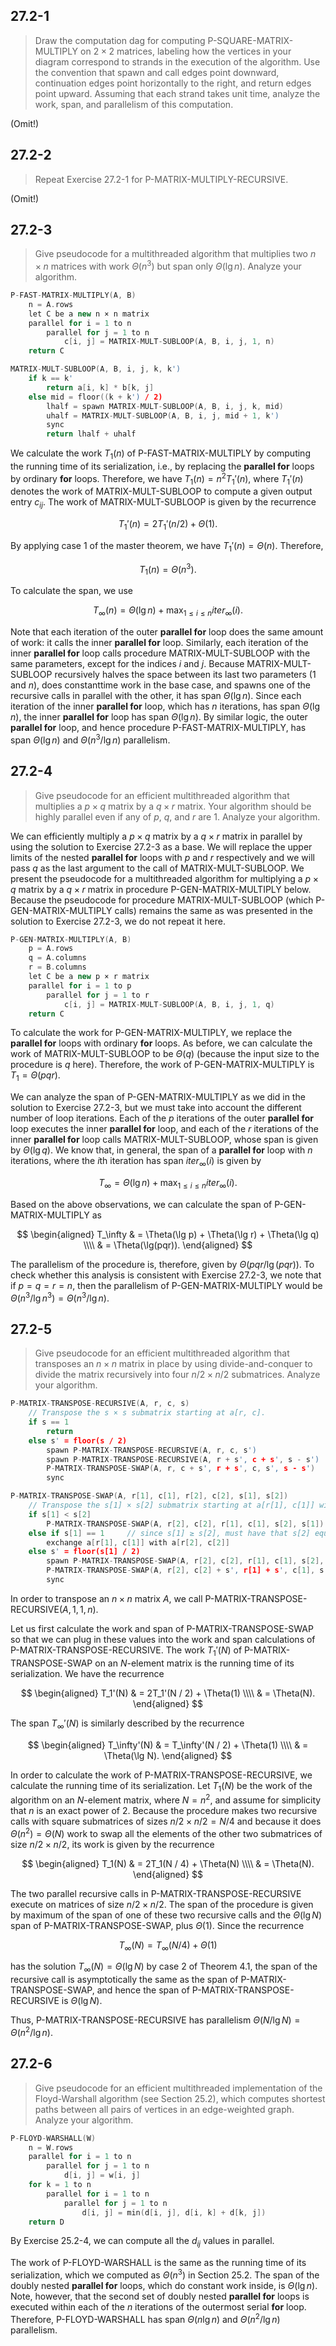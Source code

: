 ## 27.2-1

> Draw the computation dag for computing $\text{P-SQUARE-MATRIX-MULTIPLY}$ on $2 \times 2$ matrices, labeling how the vertices in your diagram correspond to strands in the execution of the algorithm. Use the convention that spawn and call edges point downward, continuation edges point horizontally to the right, and return edges point upward. Assuming that each strand takes unit time, analyze the work, span, and parallelism of this computation.

(Omit!)

## 27.2-2

> Repeat Exercise 27.2-1 for $\text{P-MATRIX-MULTIPLY-RECURSIVE}$.

(Omit!)

## 27.2-3

> Give pseudocode for a multithreaded algorithm that multiplies two $n \times n$ matrices with work $\Theta(n^3)$ but span only $\Theta(\lg n)$. Analyze your algorithm.

```cpp
P-FAST-MATRIX-MULTIPLY(A, B)
    n = A.rows
    let C be a new n × n matrix
    parallel for i = 1 to n
        parallel for j = 1 to n
            c[i, j] = MATRIX-MULT-SUBLOOP(A, B, i, j, 1, n)
    return C
```

```cpp
MATRIX-MULT-SUBLOOP(A, B, i, j, k, k')
    if k == k'
        return a[i, k] * b[k, j]
    else mid = floor((k + k') / 2)
        lhalf = spawn MATRIX-MULT-SUBLOOP(A, B, i, j, k, mid)
        uhalf = MATRIX-MULT-SUBLOOP(A, B, i, j, mid + 1, k')
        sync
        return lhalf + uhalf
```

We calculate the work $T_1(n)$ of $\text{P-FAST-MATRIX-MULTIPLY}$ by computing the running time of its serialization, i.e., by replacing the **parallel for** loops by ordinary **for** loops. Therefore, we have $T_1(n) = n^2T_1'(n)$, where $T_1'(n)$ denotes the work of $\text{MATRIX-MULT-SUBLOOP}$ to compute a given output entry $c_{ij}$. The work of $\text{MATRIX-MULT-SUBLOOP}$ is given by the recurrence

$$T_1'(n) = 2T_1'(n / 2) + \Theta(1).$$

By applying case 1 of the master theorem, we have $T_1'(n) = \Theta(n)$. Therefore,

$$T_1(n) = \Theta(n^3).$$

To calculate the span, we use

$$T_\infty(n) = \Theta(\lg n) + \max_{1 \le i \le n} iter_\infty(i).$$

Note that each iteration of the outer **parallel for** loop does the same amount of work: it calls the inner **parallel for** loop. Similarly, each iteration of the inner **parallel for** loop calls procedure $\text{MATRIX-MULT-SUBLOOP}$ with the same parameters, except for the indices $i$ and $j$. Because $\text{MATRIX-MULT-SUBLOOP}$ recursively halves the space between its last two parameters ($1$ and $n$), does constanttime work in the base case, and spawns one of the recursive calls in parallel with the other, it has span $\Theta(\lg n)$. Since each iteration of the inner **parallel for** loop, which has $n$ iterations, has span $\Theta(\lg n)$, the inner **parallel for** loop has span $\Theta(\lg n)$. By similar logic, the outer **parallel for** loop, and hence procedure $\text{P-FAST-MATRIX-MULTIPLY}$, has span $\Theta(\lg n)$ and $\Theta(n^3 / \lg n)$ parallelism.

## 27.2-4

> Give pseudocode for an efficient multithreaded algorithm that multiplies a $p \times q$ matrix by a $q \times r$ matrix. Your algorithm should be highly parallel even if any of $p$, $q$, and $r$ are $1$. Analyze your algorithm.

We can efficiently multiply a $p \times q$ matrix by a $q \times r$ matrix in parallel by using the solution to Exercise 27.2-3 as a base. We will replace the upper limits of the nested **parallel for** loops with $p$ and $r$ respectively and we will pass $q$ as the last argument to the call of $\text{MATRIX-MULT-SUBLOOP}$. We present the pseudocode for a multithreaded algorithm for multiplying a $p \times q$ matrix by a $q \times r$ matrix in procedure $\text{P-GEN-MATRIX-MULTIPLY}$ below. Because the pseudocode for procedure $\text{MATRIX-MULT-SUBLOOP}$ (which $\text{P-GEN-MATRIX-MULTIPLY}$ calls) remains the same as was presented in the solution to Exercise 27.2-3, we do not repeat it here.

```cpp
P-GEN-MATRIX-MULTIPLY(A, B)
    p = A.rows
    q = A.columns
    r = B.columns
    let C be a new p × r matrix
    parallel for i = 1 to p
        parallel for j = 1 to r
            c[i, j] = MATRIX-MULT-SUBLOOP(A, B, i, j, 1, q)
    return C
```

To calculate the work for $\text{P-GEN-MATRIX-MULTIPLY}$, we replace the **parallel for** loops with ordinary **for** loops. As before, we can calculate the work of $\text{MATRIX-MULT-SUBLOOP}$ to be $\Theta(q)$ (because the input size to the procedure is $q$ here). Therefore, the work of $\text{P-GEN-MATRIX-MULTIPLY}$ is $T_1 = \Theta(pqr)$.

We can analyze the span of $\text{P-GEN-MATRIX-MULTIPLY}$ as we did in the solution to Exercise 27.2-3, but we must take into account the different number of loop iterations. Each of the $p$ iterations of the outer **parallel for** loop executes the inner **parallel for** loop, and each of the $r$ iterations of the inner **parallel for** loop calls $\text{MATRIX-MULT-SUBLOOP}$, whose span is given by $\Theta(\lg q)$. We know that, in general, the span of a **parallel for** loop with $n$ iterations, where the $i$th iteration has span $iter_\infty(i)$ is given by

$$T_\infty = \Theta(\lg n) + \max_{1 \le i \le n} iter_\infty(i).$$

Based on the above observations, we can calculate the span of $\text{P-GEN-MATRIX-MULTIPLY}$ as

$$
\begin{aligned}
T_\infty & = \Theta(\lg p) + \Theta(\lg r) + \Theta(\lg q) \\\\
         & = \Theta(\lg(pqr)).
\end{aligned}
$$

The parallelism of the procedure is, therefore, given by $\Theta(pqr / \lg(pqr))$. To check whether this analysis is consistent with Exercise 27.2-3, we note that if $p = q = r = n$, then the parallelism of $\text{P-GEN-MATRIX-MULTIPLY}$ would be $\Theta(n^3 / \lg n^3) = \Theta(n^3 / \lg n)$.

## 27.2-5

> Give pseudocode for an efficient multithreaded algorithm that transposes an $n \times n$ matrix in place by using divide-and-conquer to divide the matrix recursively into four $n / 2 \times n / 2$ submatrices. Analyze your algorithm.

```cpp
P-MATRIX-TRANSPOSE-RECURSIVE(A, r, c, s)
    // Transpose the s × s submatrix starting at a[r, c].
    if s == 1
        return
    else s' = floor(s / 2)
        spawn P-MATRIX-TRANSPOSE-RECURSIVE(A, r, c, s')
        spawn P-MATRIX-TRANSPOSE-RECURSIVE(A, r + s', c + s', s - s')
        P-MATRIX-TRANSPOSE-SWAP(A, r, c + s', r + s', c, s', s - s')
        sync
```

```cpp
P-MATRIX-TRANSPOSE-SWAP(A, r[1], c[1], r[2], c[2], s[1], s[2])
    // Transpose the s[1] × s[2] submatrix starting at a[r[1], c[1]] with the s[2] × s[1] submatrix starting at a[r[2], c[2]].
    if s[1] < s[2]
        P-MATRIX-TRANSPOSE-SWAP(A, r[2], c[2], r[1], c[1], s[2], s[1])
    else if s[1] == 1     // since s[1] ≥ s[2], must have that s[2] equals 1
        exchange a[r[1], c[1]] with a[r[2], c[2]]
    else s' = floor(s[1] / 2)
        spawn P-MATRIX-TRANSPOSE-SWAP(A, r[2], c[2], r[1], c[1], s[2], s')
        P-MATRIX-TRANSPOSE-SWAP(A, r[2], c[2] + s', r[1] + s', c[1], s[2], s[1] - s')
        sync
```

In order to transpose an $n \times n$ matrix $A$, we call $\text{P-MATRIX-TRANSPOSE-RECURSIVE}(A, 1, 1, n)$.

Let us first calculate the work and span of $\text{P-MATRIX-TRANSPOSE-SWAP}$ so that we can plug in these values into the work and span calculations of $\text{P-MATRIX-TRANSPOSE-RECURSIVE}$. The work $T_1'(N)$ of $\text{P-MATRIX-TRANSPOSE-SWAP}$ on an $N$-element matrix is the running time of its serialization. We have the recurrence

$$
\begin{aligned}
T_1'(N) & = 2T_1'(N / 2) + \Theta(1) \\\\
        & = \Theta(N).
\end{aligned}
$$

The span $T_\infty'(N)$ is similarly described by the recurrence

$$
\begin{aligned}
T_\infty'(N) & = T_\infty'(N / 2) + \Theta(1) \\\\
             & = \Theta(\lg N).
\end{aligned}
$$

In order to calculate the work of $\text{P-MATRIX-TRANSPOSE-RECURSIVE}$, we calculate the running time of its serialization. Let $T_1(N)$ be the work of the algorithm on an $N$-element matrix, where $N = n^2$, and assume for simplicity that $n$ is an exact power of $2$. Because the procedure makes two recursive calls with square submatrices of sizes $n / 2 \times n / 2 = N / 4$ and because it does $\Theta(n^2) = \Theta(N)$ work to swap all the elements of the other two submatrices of size $n / 2 \times n / 2$, its work is given by the recurrence

$$
\begin{aligned}
T_1(N) & = 2T_1(N / 4) + \Theta(N) \\\\
       & = \Theta(N).
\end{aligned}
$$

The two parallel recursive calls in $\text{P-MATRIX-TRANSPOSE-RECURSIVE}$ execute on matrices of size $n / 2 \times n / 2$. The span of the procedure is given by maximum of the span of one of these two recursive calls and the $\Theta(\lg N)$ span of $\text{P-MATRIX-TRANSPOSE-SWAP}$, plus $\Theta(1)$. Since the recurrence

$$T_\infty(N) = T_\infty(N / 4) + \Theta(1)$$

has the solution $T_\infty(N) = \Theta(\lg N)$ by case 2 of Theorem 4.1, the span of the recursive call is asymptotically the same as the span of $\text{P-MATRIX-TRANSPOSE-SWAP}$, and hence the span of $\text{P-MATRIX-TRANSPOSE-RECURSIVE}$ is $\Theta(\lg N)$.

Thus, $\text{P-MATRIX-TRANSPOSE-RECURSIVE}$ has parallelism $\Theta(N / \lg N) = \Theta(n^2 / \lg n)$.

## 27.2-6

> Give pseudocode for an efficient multithreaded implementation of the Floyd-Warshall algorithm (see Section 25.2), which computes shortest paths between all pairs of vertices in an edge-weighted graph. Analyze your algorithm.

```cpp
P-FLOYD-WARSHALL(W)
    n = W.rows
    parallel for i = 1 to n
        parallel for j = 1 to n
            d[i, j] = w[i, j]
    for k = 1 to n
        parallel for i = 1 to n
            parallel for j = 1 to n
                d[i, j] = min(d[i, j], d[i, k] + d[k, j])
    return D
```

By Exercise 25.2-4, we can compute all the $d_{ij}$ values in parallel.

The work of $\text{P-FLOYD-WARSHALL}$ is the same as the running time of its serialization, which we computed as $\Theta(n^3)$ in Section 25.2. The span of the doubly nested **parallel for** loops, which do constant work inside, is $\Theta(\lg n)$. Note, however, that the second set of doubly nested **parallel for** loops is executed within each of the $n$ iterations of the outermost serial **for** loop. Therefore, $\text{P-FLOYD-WARSHALL}$ has span $\Theta(n\lg n)$ and $\Theta(n^2 / \lg n)$ parallelism.
